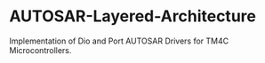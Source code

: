 # AUTOSAR-Layered-Architecture
Implementation of Dio and Port AUTOSAR Drivers for TM4C Microcontrollers.
